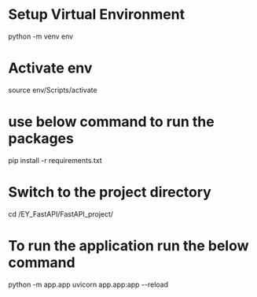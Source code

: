 # Setup Virtual Environment
python -m venv env

# Activate env
source env/Scripts/activate

# use below command to run the packages
pip install -r requirements.txt

# Switch to the project directory 
cd /EY_FastAPI/FastAPI_project/

# To run the application run the below command
python -m app.app
uvicorn app.app:app --reload